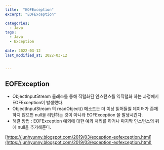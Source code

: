 ```yaml
---
title:  "EOFException"
excerpt: "EOFException"

categories:
  - Java
tags:
  - Java
  - Exception
 
date: 2022-03-12
last_modified_at: 2022-03-12


---
```


## EOFException

- ObjectInputStream 클래스를 통해 직렬화된 인스턴스를 역직렬화 하는 과정에서 EOFException이 발생했다.
- ObjectInputStream 의 readObject() 메소드는 더 이상 읽어들일 데이터가 존재하지 않으면 null을 리턴하는 것이 아니라 EOFException 을 발생시킨다.
- 해결 방법 : EOFException 예외에 대한 예외 처리를 하거나 마지막 인스턴스의 뒤에 null을 추가해준다.







[https://junhyunny.blogspot.com/2019/03/exception-eofexception.html](https://junhyunny.blogspot.com/2019/03/exception-eofexception.html)
